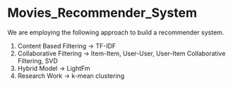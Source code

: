 # Movies_Recommender_System

We are employing the following approach to build a recommender system.
1. Content Based Filtering -> TF-IDF
2. Collaborative Filtering -> Item-Item, User-User, User-Item Collaborative Filtering, SVD
3. Hybrid Model -> LightFm
4. Research Work -> k-mean clustering
